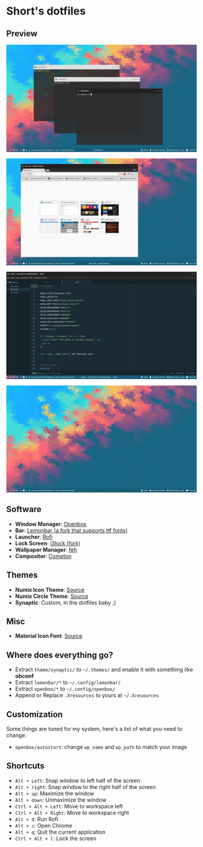 # Short's dotfiles
## Preview
![](/screenshots/1.png)

![](/screenshots/2.png)

![](/screenshots/3.png)

![](/screenshots/4.png)

## Software
+ **Window Manager**: [Openbox](http://openbox.org/wiki/Main_Page)
+ **Bar**: [Lemonbar (a fork that supports ttf fonts)](http://mokaproject.com/moka-icon-theme/)
+ **Launcher**: [Rofi](https://davedavenport.github.io/rofi/)
+ **Lock Screen**: [i3lock (fork)](https://github.com/Lixxia/i3lock)
+ **Wallpaper Manager**: [feh](https://github.com/derf/feh)
+ **Compositor**: [Compton](https://github.com/chjj/compton)

## Themes
+ **Numix Icon Theme**: [Source](https://github.com/numixproject/numix-gtk-theme)
+ **Numix Circle Theme**: [Source](https://github.com/numixproject/numix-icon-theme-circle)
+ **Synaptic**: Custom, in the dotfiles baby ;)

## Misc
+ **Material Icon Font**: [Source](https://design.google.com/icons/)

## Where does everything go?
+ Extract `theme/synaptic/` to `~/.themes/` and enable it with something like **obconf**
+ Extract `lemonbar/*` to `~/.config/lemonbar/`
+ Extract `openbox/*` to `~/.config/openbox/`
+ Append or Replace `.Xresources` to yours at `~/.Xresources`

## Customization
Some things are tuned for my system, here's a list of what you need to change:

+ `openbox/autostart`: change `wp_name` and `wp_path` to match your image

## Shortcuts
+ `Alt + Left`: Snap window to left half of the screen
+ `Alt + right`: Snap window to the right half of the screen
+ `Alt + up`: Maximize the window
+ `Alt + down`: Unmaximize the window
+ `Ctrl + Alt + Left`: Move to workspace left
+ `Ctrl + Alt + Right`: Move to workspace right
+ `Alt + d`: Run Rofi
+ `Alt + c`: Open Chrome
+ `Alt + q`: Quit the current application
+ `Ctrl + Alt + l`: Lock the screen
